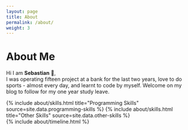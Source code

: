 ```yaml
---
layout: page
title: About
permalink: /about/
weight: 3
---
```


# **About Me**

Hi I am **Sebastian** :wave:,<br>
I was operating fifteen project at a bank for the last two years, love to do sports - almost every day, and learnt to code by myself. Welcome on my blog to follow for my one year study leave.

<div class="row">
{% include about/skills.html title="Programming Skills" source=site.data.programming-skills %}
{% include about/skills.html title="Other Skills" source=site.data.other-skills %}
</div>

<div class="row">
{% include about/timeline.html %}
</div>

